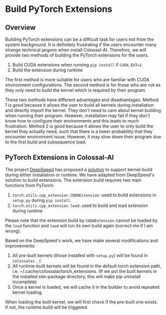 # Build PyTorch Extensions

## Overview

Building PyTorch extensions can be a difficult task for users not from the system background. It is definitely frustrating if the users encounter many strange technical jargons when install Colossal-AI. Therefore, we will provide two methods of building the PyTorch extensions for the users.

1. Build CUDA extensions when running `pip install` if `CUDA_EXT=1`
2. Build the extension during runtime

The first method is more suitable for users who are familiar with CUDA environment configurations. The second method is for those who are not as they only need to build the kernel which is required by their program.

These two methods have different advantages and disadvantages.
Method 1 is good because it allows the user to build all kernels during installation and directly import the kernel. They don't need to care about kernel building when running their program. However, installation may fail if they don't know how to configure their environments and this leads to much frustration.
Method 2 is good because it allows the user to only build the kernel they actually need, such that there is a lower probability that they encounter environment issue. However, it may slow down their program due to the first build and subsequence load.

## PyTorch Extensions in Colossal-AI

The project [DeepSpeed](https://github.com/microsoft/DeepSpeed) has proposed a [solution](https://github.com/microsoft/DeepSpeed/tree/master/op_builder) to support kernel-build during either installation or runtime.
We have adapted from DeepSpeed's solution to build extensions. The extension build requires two main functions from PyTorch:

1. `torch.utils.cpp_extension.CUDAExtension`: used to build extensions in `setup.py` during `pip install`.
2. `torch.utils.cpp_extension.load`: used to build and load extension during runtime

Please note that the extension build by `CUDAExtension` cannot be loaded by the `load` function and `load` will run its own build again (correct me if I am wrong).

Based on the DeepSpeed's work, we have make several modifications and improvements:

1. All pre-built kernels (those installed with `setup.py`) will be found in `colossalai._C`
2. All runtime-built kernels will be found in the default torch extension path, i.e. ~/.cache/colossalai/torch_extensions. (If we put the built kernels in the installed site-package directory, this will make pip uninstall incomplete)
3. Once a kernel is loaded, we will cache it in the builder to avoid repeated kernel loading.

When loading the built kernel, we will first check if the pre-built one exists. If not, the runtime build will be triggered.
